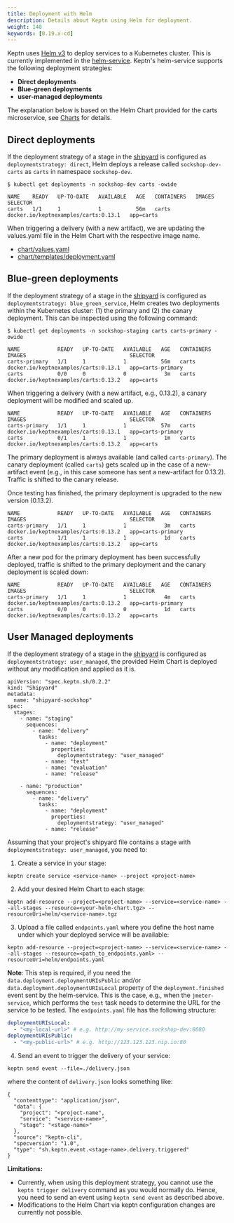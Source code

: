 ```yaml
---
title: Deployment with Helm
description: Details about Keptn using Helm for deployment.
weight: 140
keywords: [0.19.x-cd]
---
```


Keptn uses [Helm v3](https://helm.sh/) to deploy services to a Kubernetes cluster. This is currently implemented in the [helm-service](https://github.com/keptn/keptn/tree/0.19.0/helm-service).
Keptn's helm-service supports the following deployment strategies:

* **Direct deployments**
* **Blue-green deployments**
* **user-managed deployments**

The explanation below is based on the Helm Chart provided for the carts microservice, see [Charts](https://github.com/keptn/examples/tree/0.11.0/onboarding-carts/carts) for details.

## Direct deployments

If the deployment strategy of a stage in the [shipyard](https://github.com/keptn/examples/blob/0.11.0/onboarding-carts/shipyard.yaml) is configured as `deploymentstrategy: direct`, Helm deploys a
 release called `sockshop-dev-carts` as `carts` in namespace `sockshop-dev`.

```console
$ kubectl get deployments -n sockshop-dev carts -owide
```

```
NAME    READY   UP-TO-DATE   AVAILABLE   AGE   CONTAINERS   IMAGES                                 SELECTOR
carts   1/1     1            1           56m   carts        docker.io/keptnexamples/carts:0.13.1   app=carts
```

When triggering a delivery (with a new artifact), we are updating the values.yaml file in the Helm Chart with the respective image name.

* [chart/values.yaml](https://github.com/keptn/examples/blob/0.11.0/onboarding-carts/carts/values.yaml#L1)
* [chart/templates/deployment.yaml](https://github.com/keptn/examples/blob/0.11.0/onboarding-carts/carts/templates/deployment.yaml#L22)

## Blue-green deployments

If the deployment strategy of a stage in the [shipyard](https://github.com/keptn/examples/blob/0.11.0/onboarding-carts/shipyard.yaml) is configured as `deploymentstrategy: blue_green_service`, Helm creates two
 deployments within the Kubernetes cluster: (1) the primary and (2) the canary deployment. This can be inspected using the
 following command:

```console
$ kubectl get deployments -n sockshop-staging carts carts-primary -owide
```

```
NAME            READY   UP-TO-DATE   AVAILABLE   AGE   CONTAINERS   IMAGES                                 SELECTOR
carts-primary   1/1     1            1           56m   carts        docker.io/keptnexamples/carts:0.13.1   app=carts-primary
carts           0/0     0            0            3m   carts        docker.io/keptnexamples/carts:0.13.2   app=carts
```


When triggering a delivery (with a new artifact, e.g., 0.13.2), a canary deployment will be modified and scaled up.

```
NAME            READY   UP-TO-DATE   AVAILABLE   AGE   CONTAINERS   IMAGES                                 SELECTOR
carts-primary   1/1     1            1           57m   carts        docker.io/keptnexamples/carts:0.13.1   app=carts-primary
carts           0/1     1            1            1m   carts        docker.io/keptnexamples/carts:0.13.2   app=carts
```

The primary deployment is always available (and called `carts-primary`). The canary deployment (called `carts`) gets scaled up in the case of a new-artifact event (e.g., in this case someone has sent a new-artifact for 0.13.2). Traffic is shifted to the canary release.

Once testing has finished, the primary deployment is upgraded to the new version (0.13.2).

```
NAME            READY   UP-TO-DATE   AVAILABLE   AGE   CONTAINERS   IMAGES                                 SELECTOR
carts-primary   1/1     1            1            3m   carts        docker.io/keptnexamples/carts:0.13.2   app=carts-primary
carts           1/1     1            1            1d   carts        docker.io/keptnexamples/carts:0.13.2   app=carts
```

After a new pod for the primary deployment has been successfully deployed, traffic is shifted to the primary deployment
 and the canary deployment is scaled down:

```
NAME            READY   UP-TO-DATE   AVAILABLE   AGE   CONTAINERS   IMAGES                                 SELECTOR
carts-primary   1/1     1            1            4m   carts        docker.io/keptnexamples/carts:0.13.2   app=carts-primary
carts           0/0     0            0            1d   carts        docker.io/keptnexamples/carts:0.13.2   app=carts
```

## User Managed deployments

If the deployment strategy of a stage in the [shipyard](https://github.com/keptn/examples/blob/0.11.0/onboarding-carts/shipyard.yaml)
is configured as `deploymentstrategy: user_managed`, the provided Helm Chart is deployed without any modification and
applied as it is.

```
apiVersion: "spec.keptn.sh/0.2.2"
kind: "Shipyard"
metadata:
  name: "shipyard-sockshop"
spec:
  stages:
    - name: "staging"
      sequences:
        - name: "delivery"
          tasks:
            - name: "deployment"
              properties:
                deploymentstrategy: "user_managed"
            - name: "test"
            - name: "evaluation"
            - name: "release"

    - name: "production"
      sequences:
        - name: "delivery"
          tasks:
            - name: "deployment"
              properties:
                deploymentstrategy: "user_managed"
            - name: "release"
```

Assuming that your project's shipyard file contains a stage with `deploymentstrategy: user_managed`, you need to:

1. Create a service in your stage:
```
keptn create service <service-name> --project <project-name>
```

2. Add your desired Helm Chart to each stage:
```
keptn add-resource --project=<project-name> --service=<service-name> --all-stages --resource=<your-helm-chart.tgz> --resourceUri=helm/<service-name>.tgz
```

3. Upload a file called `endpoints.yaml` where you define the host name under which your deployed service will be available:
  ```
  keptn add-resource --project=<project-name> --service=<service-name> --all-stages --resource=<path_to_endpoints.yaml> --resourceUri=helm/endpoints.yaml
  ```
  **Note**: This step is required, if you need the `data.deployment.deploymentURIsPublic` and/or `data.deployment.deploymentURIsLocal` property of the `deployment.finished` event sent by the helm-service. This is the case, e.g., when the `jmeter-service`, which performs the `test` task needs to determine the URL for the service to be tested. The `endpoints.yaml` file has the following structure:
  ```yaml
  deploymentURIsLocal:
    - "<my-local-url>" # e.g. http://my-service.sockshop-dev:8080
  deploymentURIsPublic:
    - "<my-public-url>" # e.g. http://123.123.123.nip.io:80
  ```

4. Send an event to trigger the delivery of your service:
```
keptn send event --file=./delivery.json
```
where the content of `delivery.json` looks something like:

```
{
  "contenttype": "application/json",
  "data": {
    "project": "<project-name",
    "service": "<service-name>",
    "stage": "<stage-name>"
  },
  "source": "keptn-cli",
  "specversion": "1.0",
  "type": "sh.keptn.event.<stage-name>.delivery.triggered"
}
```

**Limitations:**

* Currently, when using this deployment strategy, you cannot use the `keptn trigger delivery` command as you would
normally do. Hence, you need to send an event using `keptn send event` as described above.
* Modifications to the Helm Chart via keptn configuration changes are currently not possible.

